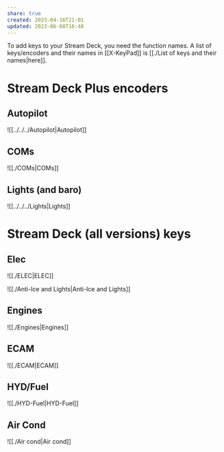 ```yaml
---
share: true
created: 2023-04-16T21:01
updated: 2023-06-08T16:48
---
```

To add keys to your Stream Deck, you need the function names. A list of keys/encoders and their names in [[X-KeyPad]] is [[./List of keys and their names|here]].

# Stream Deck Plus encoders
## Autopilot
![[../../../Autopilot|Autopilot]]

## COMs
![[./COMs|COMs]]

## Lights (and baro)
![[../../../Lights|Lights]]

# Stream Deck (all versions) keys
## Elec
![[./ELEC|ELEC]]

![[./Anti-Ice and Lights|Anti-Ice and Lights]]

## Engines
![[./Engines|Engines]]

## ECAM
![[./ECAM|ECAM]]

## HYD/Fuel
![[./HYD-Fuel|HYD-Fuel]]

## Air Cond
![[./Air cond|Air cond]]

